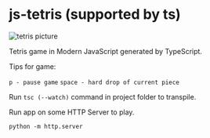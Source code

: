 # js-tetris (supported by ts)

![tetris picture](assets/share-image-large.png)

Tetris game in Modern JavaScript generated by TypeScript.

Tips for game:

`p - pause game`
`space - hard drop of current piece`

Run ```tsc (--watch)``` command in project folder to transpile.

Run app on some HTTP Server to play.

```python -m http.server```

